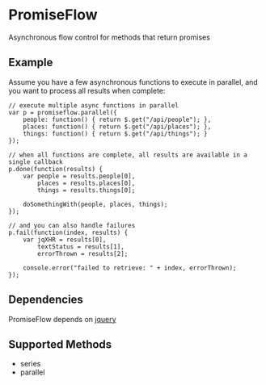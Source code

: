 # PromiseFlow

Asynchronous flow control for methods that return promises

## Example

Assume you have a few asynchronous functions to execute in parallel, and you want to process all results when complete:

```
// execute multiple async functions in parallel
var p = promiseflow.parallel({
    people: function() { return $.get("/api/people"); }, 
    places: function() { return $.get("/api/places"); },
    things: function() { return $.get("/api/things"); }
});

// when all functions are complete, all results are available in a single callback
p.done(function(results) {
    var people = results.people[0],
        places = results.places[0],
        things = results.things[0];
            
    doSomethingWith(people, places, things);
});

// and you can also handle failures
p.fail(function(index, results) {
    var jqXHR = results[0],
        textStatus = results[1],
        errorThrown = results[2];
        
    console.error("failed to retrieve: " + index, errorThrown);
});
```

## Dependencies

PromiseFlow depends on [jquery](http://jquery.com)

## Supported Methods

* series
* parallel